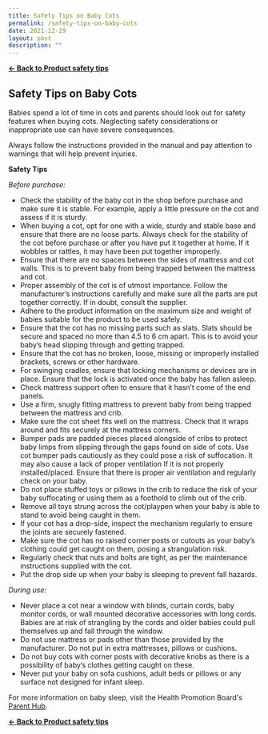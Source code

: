 ```yaml
---
title: Safety Tips on Baby Cots
permalink: /safety-tips-on-baby-cots
date: 2021-12-29
layout: post
description: ""
---
```

**[&#8592; Back to Product safety tips](/consumers/product-safety-tips/children-product)**

## Safety Tips on Baby Cots
Babies spend a lot of time in cots and parents should look out for safety features when buying cots. Neglecting safety considerations or inappropriate use can have severe consequences.

Always follow the instructions provided in the manual and pay attention to warnings that will help prevent injuries.

**Safety Tips**

*Before purchase:*
* Check the stability of the baby cot in the shop before purchase and make sure it is stable. For example, apply a little pressure on the cot and assess if it is sturdy. 
*	When buying a cot, opt for one with a wide, sturdy and stable base and ensure that there are no loose parts. Always check for the stability of the cot before purchase or after you have put it together at home. If it wobbles or rattles, it may have been put together improperly.	
*	Ensure that there are no spaces between the sides of mattress and cot walls. This is to prevent baby from being trapped between the mattress and cot.
*	Proper assembly of the cot is of utmost importance. Follow the manufacturer’s instructions carefully and make sure all the parts are put together correctly. If in doubt, consult the supplier.
*	Adhere to the product information on the maximum size and weight of babies suitable for the product to be used safely.
*	Ensure that the cot has no missing parts such as slats. Slats should be secure and spaced no more than 4.5 to 6 cm apart. This is to avoid your baby’s head slipping through and getting trapped.
*	Ensure that the cot has no broken, loose, missing or improperly installed brackets, screws or other hardware.
*	For swinging cradles, ensure that locking mechanisms or devices are in place. Ensure that the lock is activated once the baby has fallen asleep. 
*	Check mattress support often to ensure that it hasn’t come of the end panels.
*	Use a firm, snugly fitting mattress to prevent baby from being trapped between the mattress and crib.
*	Make sure the cot sheet fits well on the mattress. Check that it wraps around and fits securely at the mattress corners.
*	Bumper pads are padded pieces placed alongside of cribs to protect baby limps from slipping through the gaps found on side of cots. Use cot bumper pads cautiously as they could pose a risk of suffocation. It may also cause a lack of proper ventilation If it is not properly installed/placed. Ensure that there is proper air ventilation and regularly check on your baby. 
*	Do not place stuffed toys or pillows in the crib to reduce the risk of your baby suffocating or using them as a foothold to climb out of the crib.
*	Remove all  toys strung across the cot/playpen when your baby is able to stand to avoid being caught in them.
*	If your cot has a drop-side, inspect the mechanism regularly to ensure the joints are securely fastened.
*	Make sure the cot has no raised corner posts or cutouts as your baby’s clothing could get caught on them, posing a strangulation risk.
*	Regularly check that nuts and bolts are tight, as per the maintenance instructions supplied with the cot.
*	Put the drop side up when your baby is sleeping to prevent fall hazards.


*During use:*
* Never place a cot near a window with blinds, curtain cords, baby monitor cords, or wall mounted decorative accessories with long cords. Babies are at risk of strangling by the cords and older babies could pull themselves up and fall through the window.
* Do not use mattress or pads other than those provided by the manufacturer. Do not put in extra mattresses, pillows or cushions.
*	Do not buy cots with corner posts with decorative knobs as there is a possibility of baby’s clothes getting caught on these.
*	Never put your baby on sofa cushions, adult beds or pillows or any surface not designed for infant sleep.

For more information on baby sleep, visit the Health Promotion Board's [Parent Hub](https://www.healthhub.sg/programmes/183/parent-hub/baby-toddler/baby-sleep?_sc_token=v2%253A6u8bcm0jcps-wO9Ven4jBSAp0kmERk58RlbPsEHMCJ6AwDd6h-eQYgBGJnKtzarAqmn6xtpeyhTUmhi9v2TuGPrL81TB7WYup98bOmYkkMtdy-vU38FnM7yhoJBvz3kTS_wu9Sorwe_jezVhx6ZoxYS_ohDEK0eqFfsm7nOLKXXt2wjj0_iBOuwyekrIgbXDsFlmiKYdJKgUuJ-NqofiXQ%253D%253D).

**[&#8592; Back to Product safety tips](/consumers/product-safety-tips/children-product)**